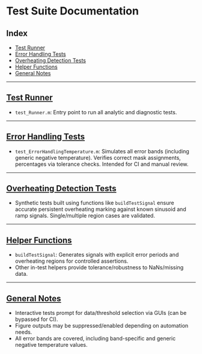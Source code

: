 # Test Suite Documentation

## Index
- [Test Runner](#test-runner)
- [Error Handling Tests](#error-handling-tests)
- [Overheating Detection Tests](#overheating-detection-tests)
- [Helper Functions](#helper-functions)
- [General Notes](#general-notes)

---

## [Test Runner](#test-runner)
- `test_Runner.m`: Entry point to run all analytic and diagnostic tests.

---

## [Error Handling Tests](#error-handling-tests)
- `test_ErrorHandlingTemperature.m`: Simulates all error bands (including generic negative temperature). Verifies correct mask assignments, percentages via tolerance checks. Intended for CI and manual review.

---

## [Overheating Detection Tests](#overheating-detection-tests)
- Synthetic tests built using functions like `buildTestSignal` ensure accurate persistent overheating marking against known sinusoid and ramp signals. Single/multiple region cases are validated.

---

## [Helper Functions](#helper-functions)
- `buildTestSignal`: Generates signals with explicit error periods and overheating regions for controlled assertions.
- Other in-test helpers provide tolerance/robustness to NaNs/missing data.

---

## [General Notes](#general-notes)
- Interactive tests prompt for data/threshold selection via GUIs (can be bypassed for CI).
- Figure outputs may be suppressed/enabled depending on automation needs.
- All error bands are covered, including band-specific and generic negative temperature values.

